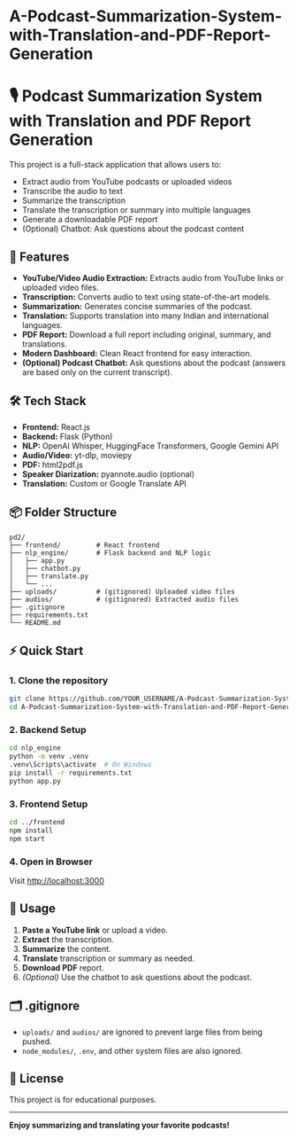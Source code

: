 # A-Podcast-Summarization-System-with-Translation-and-PDF-Report-Generation
# 🎙️ Podcast Summarization System with Translation and PDF Report Generation

This project is a full-stack application that allows users to:
- Extract audio from YouTube podcasts or uploaded videos
- Transcribe the audio to text
- Summarize the transcription
- Translate the transcription or summary into multiple languages
- Generate a downloadable PDF report
- (Optional) Chatbot: Ask questions about the podcast content

## 🚀 Features

- **YouTube/Video Audio Extraction:** Extracts audio from YouTube links or uploaded video files.
- **Transcription:** Converts audio to text using state-of-the-art models.
- **Summarization:** Generates concise summaries of the podcast.
- **Translation:** Supports translation into many Indian and international languages.
- **PDF Report:** Download a full report including original, summary, and translations.
- **Modern Dashboard:** Clean React frontend for easy interaction.
- **(Optional) Podcast Chatbot:** Ask questions about the podcast (answers are based only on the current transcript).

## 🛠️ Tech Stack

- **Frontend:** React.js
- **Backend:** Flask (Python)
- **NLP:** OpenAI Whisper, HuggingFace Transformers, Google Gemini API
- **Audio/Video:** yt-dlp, moviepy
- **PDF:** html2pdf.js
- **Speaker Diarization:** pyannote.audio (optional)
- **Translation:** Custom or Google Translate API

## 📦 Folder Structure

```
pd2/
├── frontend/         # React frontend
├── nlp_engine/       # Flask backend and NLP logic
│   ├── app.py
│   ├── chatbot.py
│   ├── translate.py
│   └── ...
├── uploads/          # (gitignored) Uploaded video files
├── audios/           # (gitignored) Extracted audio files
├── .gitignore
├── requirements.txt
└── README.md
```

## ⚡ Quick Start

### 1. Clone the repository
```sh
git clone https://github.com/YOUR_USERNAME/A-Podcast-Summarization-System-with-Translation-and-PDF-Report-Generation.git
cd A-Podcast-Summarization-System-with-Translation-and-PDF-Report-Generation
```

### 2. Backend Setup
```sh
cd nlp_engine
python -m venv .venv
.venv\Scripts\activate  # On Windows
pip install -r requirements.txt
python app.py
```

### 3. Frontend Setup
```sh
cd ../frontend
npm install
npm start
```

### 4. Open in Browser
Visit [http://localhost:3000](http://localhost:3000)

## 📝 Usage

1. **Paste a YouTube link** or upload a video.
2. **Extract** the transcription.
3. **Summarize** the content.
4. **Translate** transcription or summary as needed.
5. **Download PDF** report.
6. *(Optional)* Use the chatbot to ask questions about the podcast.

## 🗂️ .gitignore

- `uploads/` and `audios/` are ignored to prevent large files from being pushed.
- `node_modules/`, `.env`, and other system files are also ignored.


## 📄 License

This project is for educational purposes.

---

**Enjoy summarizing and translating your favorite podcasts!**
